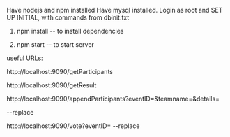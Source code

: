 Have nodejs and npm installed
Have mysql installed.
Login as root and SET UP INITIAL, with commands from dbinit.txt

1. npm install 		-- to install dependencies

2. npm start 		-- to start server


useful URLs:

http://localhost:9090/getParticipants

http://localhost:9090/getResult

http://localhost:9090/appendParticipants?eventID=<ID>&teamname=<TN>&details=<DT>		--replace <ID> 	<TN>  <DT> 

http://localhost:9090/vote?eventID=<ID>		--replace <ID>
